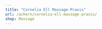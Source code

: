 ```yaml
---
title: "Cornelia Ell Massage-Praxis"
url: /achern/cornelia-ell-massage-praxis/
shop: Massage
---
```

